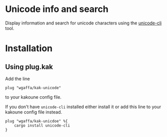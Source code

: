# Unicode info and search

Display information and search for unicode characters using the [unicode-cli](https://github.com/xfbs/unicode-cli) tool.

# Installation

## Using plug.kak

Add the line
```
plug "wgaffa/kak-unicode"
```
to your kakoune config file.

If you don't have `unicode-cli` installed either install it or add this line to your kakoune config file instead.
```
plug "wgaffa/kak-unicdoe" %{
    cargo install unicode-cli
}
```
